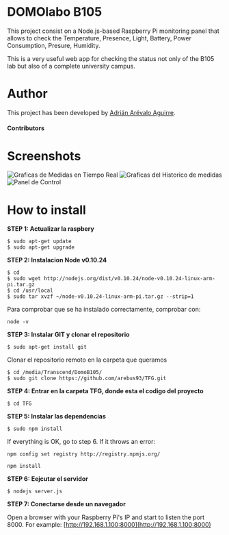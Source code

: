 DOMOlabo B105
===================

This project consist on a Node.js-based Raspberry Pi monitoring panel that allows to check the Temperature, Presence, Light, Battery, Power Consumption, Presure, Humidity. 

This is a very useful web app for checking the status not only of the B105 lab but also of a complete university campus.

# Author

This project has been developed by [Adrián Arévalo Aguirre](http://github.com/arebus93 "Adrián Arévalo Aguirre").

#### Contributors

# Screenshots
![Graficas de Medidas en Tiempo Real](http://i1.wp.com/geekytheory.com/wp-content/uploads/2013/12/panel-monitorizacion-raspberry//-pi-node-js.png "Graficas en Tiempo Real")
![Graficas del Historico de medidas](http://i1.wp.com/geekytheory.com/wp-content/uploads/2013/12/panel-monitorizacion-raspberry//-pi-node-js.png "Graficas del Historico de medidas")
![Panel de Control](https://drive.google.com/drive/folders/0BwUx-1rpEhrOfnNmRkZyQm1JRjRDdlRzVGxBd3pSb0M5VDRMei1Pb3JYNE5seE85eWp1aWs "Panel de Control")

# How to install

**STEP 1: Actualizar la raspbery**
~~~
$ sudo apt-get update 
$ sudo apt-get upgrade
~~~
**STEP 2: Instalacion Node v0.10.24**
~~~
$ cd
$ sudo wget http://nodejs.org/dist/v0.10.24/node-v0.10.24-linux-arm-pi.tar.gz
$ cd /usr/local
$ sudo tar xvzf ~/node-v0.10.24-linux-arm-pi.tar.gz --strip=1
~~~
Para comprobar que se ha instalado correctamente, comprobar con:
~~~
node -v
~~~
**STEP 3: Instalar GIT y clonar el repositorio**
~~~
$ sudo apt-get install git
~~~
Clonar el repositorio remoto en la carpeta que queramos
~~~
$ cd /media/Transcend/DomoB105/
$ sudo git clone https://github.com/arebus93/TFG.git
~~~
**STEP 4: Entrar en la carpeta TFG, donde esta el codigo del proyecto**
~~~
$ cd TFG
~~~
**STEP 5: Instalar las dependencias**
~~~
$ sudo npm install
~~~
If everything is OK, go to step 6. If it throws an error:
~~~
npm config set registry http://registry.npmjs.org/
~~~
~~~
npm install
~~~
**STEP 6: Eejcutar el servidor**
~~~
$ nodejs server.js
~~~
**STEP 7: Conectarse desde un navegador**

Open a browser with your Raspberry Pi's IP and start to listen the port 8000. For example: [http://192.168.1.100:8000](http://192.168.1.100:8000)


